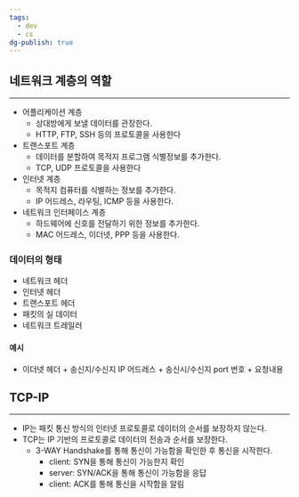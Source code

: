```yaml
---
tags:
  - dev
  - cs
dg-publish: true
---
```

## 네트워크 계층의 역할
---
- 어플리케이션 계층
	- 상대방에게 보낼 데이터를 관장한다.
	- HTTP, FTP, SSH 등의 프로토콜을 사용한다
- 트랜스포트 계층
	- 데이터를 분할하여 목적지 프로그램 식별정보를 추가한다.
	- TCP, UDP 프로토콜을 사용한다
- 인터넷 계층
	- 목적지 컴퓨터를 식별하는 정보를 추가한다.
	- IP 어드레스, 라우팅, ICMP 등을 사용한다.
- 네트워크 인터페이스 계층
	- 하드웨어에 신호를 전달하기 위한 정보를 추가한다.
	- MAC 어드레스, 이더넷, PPP 등을 사용한다.
### 데이터의 형태
- 네트워크 헤더
- 인터넷 헤더
- 트랜스포트 헤더
- 패킷의 실 데이터
- 네트워크 트레일러
#### 예시
- 이더넷 헤더 + 송신지/수신지 IP 어드레스 + 송신시/수신지 port 번호 + 요청내용
## TCP-IP
---
- IP는 패킷 통신 방식의 인터넷 프로토콜로 데이터의 순서를 보장하지 않는다.
- TCP는 IP 기반의 프로토콜로 데이터의 전송과 순서를 보장한다.
	- 3-WAY Handshake를 통해 통신이 가능함을 확인한 후 통신을 시작한다.
		- client: SYN을 통해 통신이 가능한지 확인
		- server: SYN/ACK을 통해 통신이 가능함을 응답
		- client: ACK를 통해 통신을 시작함을 알림